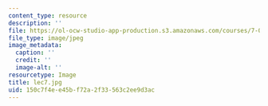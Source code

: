 ```yaml
---
content_type: resource
description: ''
file: https://ol-ocw-studio-app-production.s3.amazonaws.com/courses/7-014-introductory-biology-spring-2005/150c7f4ee45bf72a2f33563c2ee9d3ac_lec7.jpg
file_type: image/jpeg
image_metadata:
  caption: ''
  credit: ''
  image-alt: ''
resourcetype: Image
title: lec7.jpg
uid: 150c7f4e-e45b-f72a-2f33-563c2ee9d3ac
---
```

